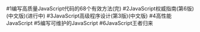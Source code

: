 #1编写高质量JavaScript代码的68个有效方法(完)
#2JavaScript权威指南(第6版)(中文版)(进行中)
#3JavaScript高级程序设计(第3版)(中文版)
#4高性能JavaScript
#5编写可维护的JavaScript
#6JavaScript王者归来
